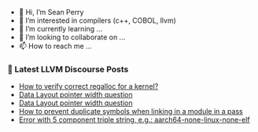 - 👋 Hi, I’m Sean Perry
- 👀 I’m interested in compilers (c++, COBOL, llvm)
- 🌱 I’m currently learning ...
- 💞️ I’m looking to collaborate on ...
- 📫 How to reach me ...

<!---
s66perry/s66perry is a ✨ special ✨ repository because its `README.md` (this file) appears on your GitHub profile.
You can click the Preview link to take a look at your changes.
--->
### 📕 Latest LLVM Discourse Posts

<!-- DISCOURSE-LLVM:START -->
- [How to verify correct regalloc for a kernel?](https://discourse.llvm.org/t/how-to-verify-correct-regalloc-for-a-kernel/80811#post_5)
- [Data Layout pointer width question](https://discourse.llvm.org/t/data-layout-pointer-width-question/80835#post_15)
- [Data Layout pointer width question](https://discourse.llvm.org/t/data-layout-pointer-width-question/80835#post_14)
- [How to prevent duplicate symbols when linking in a module in a pass](https://discourse.llvm.org/t/how-to-prevent-duplicate-symbols-when-linking-in-a-module-in-a-pass/80879#post_1)
- [Error with 5 component triple string, e.g.: aarch64-none-linux-none-elf](https://discourse.llvm.org/t/error-with-5-component-triple-string-e-g-aarch64-none-linux-none-elf/80862#post_4)
<!-- DISCOURSE-LLVM:END -->
